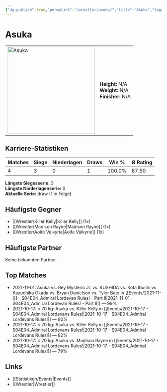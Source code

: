 ```yaml
---
{"dg-publish":true,"permalink":"/wrestler/asuka/","title":"Asuka","tags":["wrestler"],"noteIcon":""}
---
```



# Asuka

<table>
        <tr>
        <td><img src="https://github.com/CptSpaulding1980/choke-slam-wrestling/releases/download/images/Asuka.png" width="280" alt="Asuka"></td>
        <td>
        <b>Height:</b> N/A<br>
        <b>Weight:</b> N/A<br>
        <b>Finisher:</b> N/A<br>
        </td>
        </tr>
        </table>
        
## Karriere-Statistiken

| Matches | Siege | Niederlagen | Draws | Win % | Ø Rating |
|---------|-------|-------------|-------|-------|-----------|
| 4 | 3 | 0 | 1 | 100.0% | 87.50 |

**Längste Siegesserie:** 3<br>**Längste Niederlagenserie:** 0<br>**Aktuelle Serie:** draw (1 in Folge)


## Häufigste Gegner
- [[Wrestler/Killer Kelly\|Killer Kelly]] (1x)
- [[Wrestler/Madison Rayne\|Madison Rayne]] (1x)
- [[Wrestler/Aoife Valkyrie\|Aoife Valkyrie]] (1x)

## Häufigste Partner
Keine bekannten Partner.

## Top Matches
- 2021-11-01: Asuka vs. Rey Mysterio Jr. vs. KUSHIDA  vs. Kota Ibushi vs. Kazuchika Okada vs. Bryan Danielson vs. Tyler Bate in [[Events/2021-11-01 - S04E04_Admiral Lordevan Rules! - Part II\|2021-11-01 - S04E04_Admiral Lordevan Rules! - Part II]] — 99%
- 2021-10-17: < 70 kg: Asuka vs. Killer Kelly in [[Events/2021-10-17 - S04E04_Admiral Lordevans Rules!\|2021-10-17 - S04E04_Admiral Lordevans Rules!]] — 90%
- 2021-10-17: < 70 kg: Asuka vs. Killer Kelly in [[Events/2021-10-17 - S04E04_Admiral Lordevans Rules!\|2021-10-17 - S04E04_Admiral Lordevans Rules!]] — 82%
- 2021-10-17: < 70 kg: Asuka vs. Madison Rayne in [[Events/2021-10-17 - S04E04_Admiral Lordevans Rules!\|2021-10-17 - S04E04_Admiral Lordevans Rules!]] — 79%

## Links
- [[Statistiken/Events\|Events]]
- [[Wrestler\|Wrestler]]
